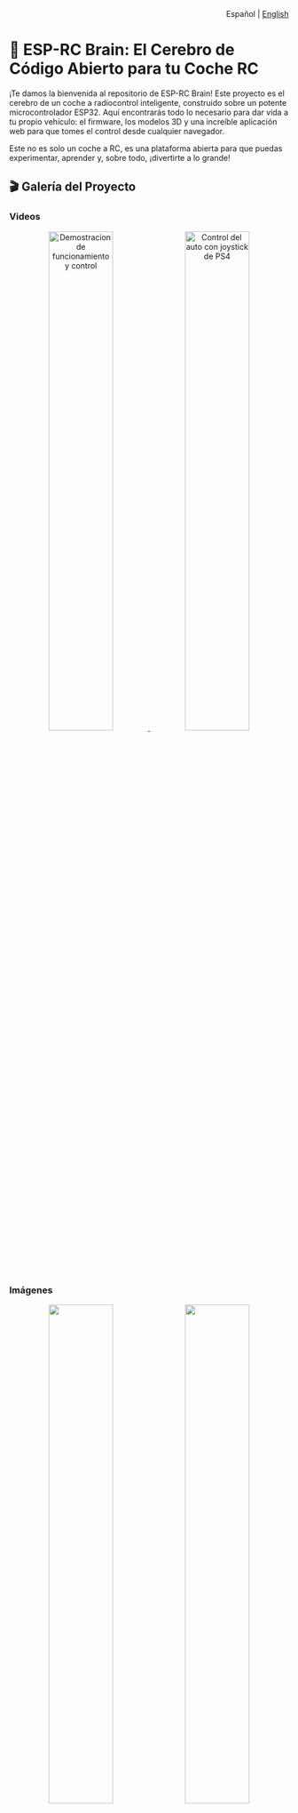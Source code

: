 <div align="right">
<span>Español | <a href="README.en.md">English</a></span>
</div>

# 🚗 ESP-RC Brain: El Cerebro de Código Abierto para tu Coche RC

¡Te damos la bienvenida al repositorio de ESP-RC Brain! Este proyecto es el cerebro de un coche a radiocontrol inteligente, construido sobre un potente microcontrolador ESP32. Aquí encontrarás todo lo necesario para dar vida a tu propio vehículo: el firmware, los modelos 3D y una increíble aplicación web para que tomes el control desde cualquier navegador.

Este no es solo un coche a RC, es una plataforma abierta para que puedas experimentar, aprender y, sobre todo, ¡divertirte a lo grande!

## 🎬 Galería del Proyecto

### Videos

<p align="center">
<a href="https://www.youtube.com/watch?v=_Qa1ab6sNVU">
<img src="https://img.youtube.com/vi/_Qa1ab6sNVU/0.jpg" alt="Demostracion de funcionamiento y control" width="48%">
</a>
<a href="https://www.youtube.com/watch?v=7CDSC2cwirc">
<img src="https://img.youtube.com/vi/7CDSC2cwirc/0.jpg" alt="Control del auto con joystick de PS4" width="48%">
</a>
</p>

### Imágenes

<p align="center">
  <img src="Imagenes/Auto/IMG_3500.jpg" width="48%">
  <img src="Imagenes/Auto/IMG_3511.jpg" width="48%">
</p>
<p align="center">
  <img src="Imagenes/Auto/IMG_3530.jpg" width="48%">
  <img src="Imagenes/Auto/IMG_3536.jpg" width="48%">
</p>
<p align="center">
  <img src="Imagenes/Auto/IMG_3509.jpg" width="48%">
  <img src="Imagenes/Auto/IMG_3506.jpg" width="48%">
</p>
<p align="center">
  <img src="Imagenes/Auto/IMG_3522.jpg" width="48%">
  <img src="Imagenes/Auto/IMG_3550.jpg" width="48%">
</p>
<p align="center">
  <img src="Imagenes/Auto/IMG_184553978.jpg" width="48%">
  <img src="Imagenes/Auto/IMG_184553978.jpg" width="48%">
</p>

## ✨ Características Principales

-   **Control Total y Flexible:**
    -   **Bluetooth:** Conecta tu joystick o gamepad Bluetooth favorito (PS3, PS4, PS5, Xbox, etc.) y conduce con precisión gracias a la librería [Bluepad32](https://github.com/ricardoquesada/bluepad32).
    -   **Wi-Fi:** Usa la aplicación web integrada para controlar cada aspecto del coche desde tu teléfono, tablet o PC.

-   **Modos de Conectividad:**
    -   **Access Point (AP):** El coche crea su propia red Wi-Fi para que te conectes directamente, ideal para usarlo en cualquier lugar.
    -   **Modo Cliente:** Conecta el coche a tu red Wi-Fi existente para mayor comodidad en casa.

-   **Programación de Movimientos:** ¡Convierte tu coche en un robot programable!
    -   **Editor de Secuencias:** Desde la pestaña "Programa", puedes crear secuencias de movimiento personalizadas. Añade pasos como "Avanzar", "Girar a la Derecha" o "Esperar" y ajusta la duración de cada uno en milisegundos.
    -   **Modo de Programación para Niños:** Una interfaz visual y súper simplificada donde los niños pueden arrastrar y soltar bloques de comandos (avanzar, retroceder, girar, tocar la bocina) para crear sus propios programas de forma fácil e intuitiva.
    -   **Grabación y Reproducción en Tiempo Real:**
        -   **Graba Maniobras:** Pulsa el botón de grabar en la interfaz y simplemente conduce. El sistema registrará cada uno de tus movimientos, ya sea que uses los joysticks virtuales o un gamepad Bluetooth.
        -   **Luz Indicadora:** Un LED en el coche parpadeará en rojo para indicar que la grabación está activa.
        -   **Guarda y Ejecuta:** Los programas grabados y los creados en el editor se pueden guardar en la memoria del ESP32, exportar/importar como archivos JSON, y ejecutar cuando quieras, especificando el número de repeticiones o en bucle infinito.

-   **Aplicación Web Completa e Intuitiva:**
    -   **Dos Estilos de Joystick:** Elige entre un joystick unificado o dos palancas separadas (estilo tanque).
    -   **Configuración en Tiempo Real:** Ajusta la velocidad máxima, la velocidad mínima de arranque, la alineación del servo, los límites de giro y más, ¡todo desde el navegador y al instante!
    -   **Control Avanzado de Luces LED:** Personaliza las luces de tu coche (WS2812B). Crea grupos de LEDs y asígnales funciones como luz de posición, freno, marcha atrás, intermitentes, luz de interior o neón (Underglow). La configuración se puede importar y exportar.
    -   **Gestión del Sistema:** Reinicia el ESP32 o restaura la configuración de fábrica con un solo clic.

-   **Firmware Robusto y Abierto:** Escrito en C++ sobre el framework oficial de Espressif (ESP-IDF), garantizando un rendimiento y estabilidad de nivel profesional.

## 📂 Estructura del Proyecto

Hemos organizado el repositorio de forma lógica para que encuentres todo fácilmente.

```
esprc-brain-c6/
├── Firmware/
│   ├── main/             # Código fuente principal del ESP32 (C++).
│   │   ├── src/          # Archivos .cpp con la lógica de la aplicación.
│   │   └── include/      # Archivos de cabecera .h.
│   │
│   ├── webapp/           # Código fuente de la aplicación web (HTML, CSS, JS).
│   │
│   ├── components/       # Librerías y componentes de ESP-IDF (como Bluepad32).
│   └── build/            # Carpeta de compilación (generada automáticamente).
│
├── Models/               # Modelos 3D para imprimir las piezas del coche.
│   ├── SCADs/            # Archivos fuente de OpenSCAD (modificables).
│   ├── STLs/             # Archivos STL listos para imprimir.
│   └── README.MD         # Instrucciones sobre los modelos 3D.
│
├── README.md             # ¡Estás aquí!
└── LICENSE               # La licencia MIT de este proyecto.
```

## 🔩 Modelos 3D

Todos los modelos 3D utilizados para imprimir el chasis y la carrocería del coche se encuentran en la carpeta `Models`. Dentro de ella, encontrarás instrucciones más detalladas en el archivo `README.MD`.

- **[Ver detalles de los modelos 3D](./Models/README.MD)**

## 🚀 Primeros Pasos

¿Listo para construir? Aquí te explicamos cómo poner todo en marcha.

### Requisitos Previos

1.  **Hardware:** 
    - Un microcontrolador ESP32 (Se puede utilizar un ESP32 o un ESP32-C6).
    - LEDs WS2812 si se quieren usar las luces.
    - Driver de motor DC. Probado con L298N
    - Motor/es DC (para la aceleracion)
    - Motor Servo (para la direccion)
    - Alimentacion:
      - Actualmente estoy usando 3 baterias 18650 conectadas a un protector de bateria. Y un regulador Step-Down para bajar la tension a 5v para el ESP32 y el Motor Servo.
2.  **Software:**
    -   [ESP-IDF](https://docs.espressif.com/projects/esp-idf/en/stable/esp32/get-started/index.html): El entorno de desarrollo de Espressif.
    -   [Node.js y npm](https://nodejs.org/): Para gestionar y compilar la aplicación web. (Solo necesario si se quiere modificar la webapp)
    -   [Git](https://git-scm.com/): Para clonar el repositorio.

### Preparar el Firmware (ESP32)

1.  **Clona el repositorio:**
    Es muy importante usar la opción `--recursive` para descargar también los submódulos necesarios (como Bluepad32).
    ```bash
    git clone --recursive https://gitlab.com/falmon/esprc-brain.git
    cd esprc-brain-c6/Firmware
    ```

2.  **Configura el proyecto:**
    Abre el menú de configuración de ESP-IDF para ajustar parámetros específicos de tu hardware si fuera necesario.
    ```bash
    idf.py menuconfig
    ```

3.  **Compila el firmware:**
    Este comando compilará todo el código C++ y lo preparará para ser transferido al ESP32.
    ```bash
    idf.py build
    ```

4.  **Flashea el ESP32:**
    Conecta tu ESP32 por USB y ejecuta el siguiente comando. Recuerda cambiar `/dev/ttyUSB0` por el puerto serie que corresponda en tu sistema.
    ```bash
    idf.py -p /dev/ttyUSB0 flash monitor
    ```
    Este comando flashea el firmware y abre una consola serie para que veas los mensajes de diagnóstico en tiempo real.

### Desarrollo de la WebApp (Opcional)

Si quieres modificar la interfaz web, sigue estos pasos. La webapp usa **Gulp.js** para empaquetar todo el código (HTML, CSS, JS) en un único archivo que se integra en el firmware.

1.  **Navega a la carpeta de la webapp:**
    ```bash
    cd esprc-brain-c6/Firmware/webapp
    ```

2.  **Instala las dependencias:**
    ```bash
    npm install
    ```

3.  **Comandos útiles:**
    -   `npm run build` o `gulp`: Compila la webapp. Este comando empaqueta y minifica los archivos de `src/` y copia el `index.html` resultante en la carpeta `Firmware/main/`, listo para ser incluido en el firmware.
    -   `npm run serve`: Inicia un servidor local para probar la webapp en tu navegador sin necesidad de flashear el ESP32.
    -   `npm run clean`: Borra los archivos generados por la compilación.

> **Nota:** Después de modificar la webapp y compilarla con `npm run build`, debes volver a compilar y flashear el firmware del ESP32 para que los cambios surtan efecto en el coche.

## 🔧 Guía de Uso

### Primera Conexión

Por defecto, el ESP32 se inicia en **Modo Access Point (AP)**.

1.  **Conéctate a la red Wi-Fi:** En tu teléfono o PC, busca una red Wi-Fi llamada **"ESP-RC-CAR"** y conéctate a ella.
2.  **Abre la interfaz web:** Abre tu navegador y ve a la dirección [http://ecar.local](http://ecar.local) o [http://192.168.4.1](http://192.168.4.1).
3.  **¡A conducir!** Ya estás en la interfaz de control. Desde la pestaña **"Conexión"**, puedes cambiar al modo Cliente para que el coche se conecte a tu red Wi-Fi local.

### Conexion de Joystick Bluetooth

1. Poner el joystick en modo pairing
2. Asegurarse de tener el bluetooth activado en la seccion de **Configuración del Auto**
3. El ESP32 se conectara automaticamente al joystick

#### Layout
  <img src="Imagenes/Joystick-es.png" width="90%">

## Guía Detallada de la Interfaz Web

La aplicación web te da un control granular sobre todas las funciones del coche. Se divide en las siguientes pestañas:

  <img src="Imagenes/Webapp/es/01.png" width="15%">

### 🕹️ Joystick A
<table>
<tr>
<td width="25%" valign="top">
<img src="Imagenes/Webapp/es/02.png" width="100%">
</td>
<td valign="top">
Este modo presenta un solo joystick virtual para un control unificado del vehículo.
<ul>
  <li><strong>Controles disponibles:</strong>
    <ul>
      <li><strong>Ubicación del Joystick:</strong> Puedes cambiar la posición del control en la pantalla para mayor comodidad.</li>
      <li><strong>Luces:</strong> Cicla entre los modos de faros (apagado, posición, bajas y altas).</li>
      <li><strong>Intermitentes:</strong> Activa las luces de giro izquierda y derecha.</li>
      <li><strong>Balizas:</strong> Activa las luces de emergencia.</li>
      <li><strong>Grabar:</strong> Comienza la grabacion (Los leds del grupo "LUZ GRABACION" parpadean cuando la grabacion esta activa).</li>
    </ul>
  </li>
</ul>
</td>
</tr>
</table>

### 🕹️🕹️ Joystick B
<table width="100%">
<tr>
<td width="40%" valign="top">
<img src="Imagenes/Webapp/es/03.png" width="100%">
</td>
<td valign="top">
Este modo ofrece dos joysticks virtuales para un manejo independiente de la aceleración y la dirección, similar a un tanque.
<ul>
  <li><strong>Controles disponibles:</strong>
    <ul>
      <li><strong>Joystick de Dirección:</strong> Controla el servo de giro.</li>
      <li><strong>Joystick de Aceleración:</strong> Controla la velocidad y el sentido de los motores.</li>
      <li><strong>Invertir Joysticks:</strong> Intercambia la posición de los joysticks en pantalla.</li>
      <li><strong>Controles de Luces:</strong> Idénticos a los del Joystick A (faros, intermitentes, balizas).</li>
      <li><strong>Grabar:</strong> Comienza la grabacion (Los leds del grupo "LUZ GRABACION" parpadean cuando la grabacion esta activa).</li>
    </ul>
  </li>
</ul>
</td>
</tr>
</table>

### 👨‍💻 Programa
<table width="100%">
<tr>
<td width="40%" valign="top">
<img src="Imagenes/Webapp/es/10.png" width="100%">
</td>
<td valign="top">
Esta pestaña convierte el coche en un robot programable. Aquí puedes crear, guardar y ejecutar secuencias de movimientos.
<ul>
  <li><strong>Controles del Programa:</strong>
    <ul>
      <li><strong>Cargar/Subir:</strong> Carga un programa desde la memoria del ESP32 o sube el que has creado para guardarlo.</li>
      <li><strong>Exportar/Importar:</strong> Guarda tu programa en un archivo JSON en tu dispositivo o importa uno que ya tengas.</li>
      <li><strong>Ejecutar/Detener:</strong> Inicia o para la ejecución de la secuencia.</li>
      <li><strong>Iteraciones:</strong> Define cuántas veces se repetirá el programa, o márcalo como infinito.</li>
    </ul>
  </li>
  <li><strong>Secuencia de Acciones:</strong>
    <ul>
      <li><strong>Añadir Acción:</strong> Agrega un nuevo paso a la secuencia.</li>
      <li><strong>Configurar Acción:</strong> Para cada paso, puedes elegir una dirección (avanzar, retroceder, etc.) y establecer una duración en milisegundos.</li>
      <li><strong>Ordenar y Eliminar:</strong> Arrastra las acciones para cambiar su orden o elimínalas individualmente.</li>
    </ul>
  </li>
</ul>
</td>
</tr>
</table>

### 🧒 Modo Niños
<table width="100%">
<tr>
<td width="40%" valign="top">
<!-- IMAGEN DE LA PESTAÑA MODO NIÑOS -->
<img src="Imagenes/Webapp/es/09.png" width="100%">
</td>
<td valign="top">
Una interfaz simplificada y visual diseñada para que los niños aprendan los fundamentos de la programación por bloques.
<ul>
  <li><strong>Paleta de Comandos:</strong>
    <ul>
      <li><strong>Botones Grandes:</strong> En lugar de un editor complejo, hay botones grandes para cada acción (avanzar, girar, retroceder, tocar bocina, esperar).</li>
      <li><strong>Construcción de Secuencia:</strong> Cada vez que se presiona un botón de comando, este se añade a la secuencia visual en la parte inferior.</li>
    </ul>
  </li>
  <li><strong>Ejecución de la Secuencia:</strong>
    <ul>
      <li>Los controles son sencillos: Ejecutar, Detener y Limpiar todo.</li>
      <li>También permite definir el número de repeticiones o un bucle infinito, igual que en el modo avanzado.</li>
    </ul>
  </li>
</ul>
</td>
</tr>
</table>

### 📡 Conexión
<table width="100%">
<tr>
<td width="40%" valign="top">
<img src="Imagenes/Webapp/es/04.png" width="100%">
</td>
<td valign="top">
Aquí puedes configurar todo lo relacionado con la conectividad del ESP32.
<ul>
  <li><strong>Direcciones de Red:</strong>
    <ul>
      <li><strong>Dirección IP:</strong> Muestra la IP actual del ESP32.</li>
      <li><strong>URL de WebSocket:</strong> Dirección para la comunicación en tiempo real (control de movimiento). Puedes cambiarla para desarrollo local sin necesidad de guardar. Requiere pulsar `Reconectar Websocket`.</li>
      <li><strong>URL de API:</strong> Dirección para comandos y configuraciones. También se puede cambiar para desarrollo local.</li>
    </ul>
  </li>
  <li><strong>Configuración Wi-Fi:</strong>
    <ul>
      <li><strong>Modo Wi-Fi:</strong> Elige cómo se conecta el ESP32.
        <ul>
          <li><strong>Punto de Acceso (AP):</strong> El ESP32 crea su propia red Wi-Fi. Ideal para uso en exteriores.</li>
          <li><strong>Cliente:</strong> El ESP32 se conecta a una red Wi-Fi existente.</li>
        </ul>
      </li>
    </ul>
  </li>
  <li><strong>Acciones:</strong>
    <ul>
      <li><strong>Actualizar:</strong> Obtiene la configuración actual desde el ESP32.</li>
      <li><strong>Guardar:</strong> Almacena los cambios de configuración en el ESP32.</li>
      <li><strong>Reconectar Websocket:</strong> Reinicia la conexión de control en tiempo real.</li>
    </ul>
  </li>
</ul>
</td>
</tr>
</table>

### 🚗 Configuración del Auto
<table width="100%">
<tr>
<td width="40%" valign="top">
<img src="Imagenes/Webapp/es/05.png" width="100%">
</td>
<td valign="top">
En esta sección se ajustan los parámetros físicos del coche.
<ul>
  <li><strong>Ajustes de Aceleración:</strong>
    <ul>
      <li><strong>Velocidad Máxima:</strong> Limita la potencia máxima de los motores DC.</li>
      <li><strong>Velocidad Mínima:</strong> Define la potencia mínima para que los motores empiecen a moverse.</li>
    </ul>
  </li>
  <li><strong>Ajustes de Dirección:</strong>
    <ul>
      <li><strong>Alineación:</strong> Calibra el punto central del servo de dirección.</li>
      <li><strong>Límite Giro Izquierdo:</strong> Establece el ángulo máximo de giro a la izquierda.</li>
      <li><strong>Límite Giro Derecho:</strong> Establece el ángulo máximo de giro a la derecha.</li>
    </ul>
  </li>
  <li><strong>Ajustes de Luces Automáticas:</strong>
    <ul>
      <li><strong>Activar Intermitentes Automáticos:</strong> Activa luces de giro automaticas.</li>
      <li><strong>Umbral Intermitentes Automáticos:</strong> Umbral para activacion de luces de giro.</li>
    </ul>
  </li>
  <li><strong>Bluetooth:</strong>
    <ul>
      <li><strong>Habilitar Bluetooth:</strong> Activa el modo de emparejamiento para conectar un nuevo joystick.</li>
      <li><strong>¡Atención!</strong> El Bluetooth se deshabilita por defecto al iniciar en modo AP para evitar conflictos.</li>
    </ul>
  </li>
</ul>
</td>
</tr>
</table>

### 💡 Configuración LED
<table width="100%">
<tr>
<td width="40%" valign="top">
<img src="Imagenes/Webapp/es/06.png" width="100%">
</td>
<td valign="top">
Personaliza el sistema de iluminación de tu coche. Se requieren LEDs direccionables (tipo WS2812B).
<ul>
  <li><strong>Definición de LEDs:</strong>
    <ul>
      <li>Primero, especifica la <strong>cantidad total de LEDs</strong> conectados en serie.</li>
      <li>Luego, crea <strong>grupos de LEDs</strong> asignándoles una función. Puedes definir los LEDs de un grupo con números separados por comas (ej: `0,1,5`) o rangos (ej: `6-9`), o una combinación (ej: `0,6-7,9-10,12`).</li>
    </ul>
  </li>
  <li><strong>Funciones de los Grupos:</strong>
  Para cada grupo, puedes definir la función, el color y el brillo.
    <ul>
      <li>`LUZ POSICION FRONTAL`: Faros delanteros.</li>
      <li>`LUZ POSICION TRASERA`: Faros traseros.</li>
      <li>`LUZ DE FRENO`</li>
      <li>`LUZ DE MARCHA ATRAS`</li>
      <li>`INTERMITENTE IZQUIERDO`</li>
      <li>`INTERMITENTE DERECHO`</li>
      <li>`LUZ INTERIOR`</li>
      <li>`LUZ BAJOS` (Efecto neón)</li>
      <li>`LUZ GRABACION`</li>
    </ul>
  </li>
  <li><strong>Comportamiento Actual:</strong>
    <ul>
      <li>Las luces de posición, interior y bajos se activan con el botón de faros y tienen 3 niveles de intensidad.</li>
      <li>Los intermitentes se activan tanto al girar como con las balizas.</li>
      <li>La luz de marcha atrás aún no está implementada.</li>
    </ul>
  </li>
</ul>
</td>
</tr>
</table>

### ⚙️ Administración ESP32
<table width="100%">
<tr>
<td width="25%" valign="top">
<img src="Imagenes/Webapp/es/07.png" width="100%">
</td>
<td valign="top">
Tareas de mantenimiento del microcontrolador.
<ul>
  <li><strong>Reiniciar ESP32:</strong> Realiza un reinicio por software.</li>
  <li><strong>Limpiar Configuración (Hard Reset):</strong> Borra toda la configuración guardada y la restaura a los valores por defecto.</li>
</ul>
</td>
</tr>
</table>

### 🔧 Ajustes
<table width="100%">
<tr>
<td width="25%" valign="top">
<img src="Imagenes/Webapp/es/08.png" width="100%">
</td>
<td valign="top">
Configuraciones propias de la aplicación web.
<ul>
  <li><strong>Idioma:</strong> Cambia el idioma de la interfaz.</li>
  <li><strong>Apariencia:</strong> Elige entre el modo claro y el modo oscuro.</li>
</ul>
</td>
</tr>
</table>

## 🤝 ¿Quieres Contribuir?

¡Las contribuciones son el motor del código abierto y son más que bienvenidas! Si tienes una idea, has encontrado un error o quieres añadir una nueva funcionalidad, sigue estos pasos:

1.  Haz un **Fork** de este repositorio.
2.  Crea una nueva rama para tu funcionalidad (`git checkout -b feature/mi-idea-genial`).
3.  Realiza tus cambios y haz commit (`git commit -m 'Añado una nueva idea genial'`).
4.  Sube tu rama a tu fork (`git push origin feature/mi-idea-genial`).
5.  Abre un **Pull Request** para que podamos revisar tu aportación.

## 📝 Tareas Pendientes (ToDo)

-   [ ] Agregar un esquema del circuito electrónico.
-   [ ] Función para exportar e importar la configuración completa del coche.



## 🙏 Agradecimientos

-   **[Duke Doks](https://dukedoks.com/):** Por crear y compartir los increíbles modelos 3D del [chasis](https://dukedoks.com/portfolio/guia-chasis-rc/) y la [carrocería](https://dukedoks.com/portfolio/guia-delorean-bttf/).
-   **[Ricardo Quesada](https://github.com/ricardoquesada):** Por desarrollar la fantástica librería [Bluepad32](https://github.com/ricardoquesada/bluepad32).
-   **[Benoît Blanchon](https://github.com/bblanchon):** Por la indispensable librería [ArduinoJson](https://github.com/bblanchon/ArduinoJson).

## 📜 Licencia

Este proyecto está distribuido bajo la **Licencia MIT**. Esto significa que eres libre de usar, modificar y distribuir el código como quieras, siempre que mantengas el aviso de copyright original.

> **Importante:** Bluepad32 depende de la librería [BTstack](https://github.com/bluekitchen/btstack), que es gratuita para proyectos de código abierto pero requiere una licencia comercial para proyectos de código cerrado.

---
Hecho con ❤️, ☕ y muchos cables por [Facundo Almon](https://github.com/facundoAlmon).